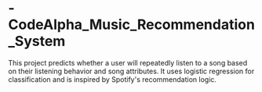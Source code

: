 # -CodeAlpha_Music_Recommendation_System
This project predicts whether a user will repeatedly listen to a song based on their listening behavior and song attributes. It uses logistic regression for classification and is inspired by Spotify's recommendation logic.

